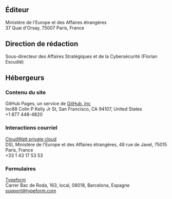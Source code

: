 ## Éditeur

Ministère de l'Europe et des Affaires étrangères<br>
37 Quai d'Orsay, 75007 Paris, France

## Direction de rédaction

Sous-directeur des Affaires Stratégiques et de la Cybersécurité (Florian Escudié)

## Hébergeurs

### Contenu du site

GitHub Pages, un service de [GitHub, Inc](https://github.com)<br>
Inc88 Colin P Kelly Jr St, San Francisco, CA 94107, United States<br>
+1 877 448-4820

### Interactions courriel

[CloudWatt private cloud](https://www.cloudwatt.com/fr/solutions/cloudprivevirtuel.html)<br>
DSI, Ministère de l'Europe et des Affaires étrangères, 48 rue de Javel, 75015 Paris, France<br>
+33 1 43 17 53 53

### Formulaires

[Typeform](https://www.typeform.com)<br>
Carrer Bac de Roda, 163, local, 08018, Barcelona, Espagne<br>
support@typeform.com
